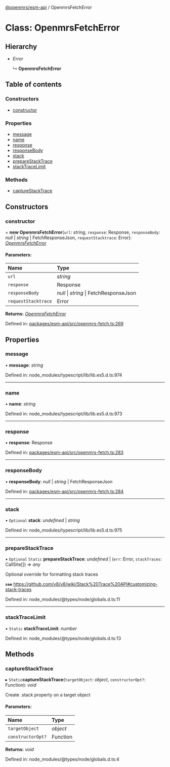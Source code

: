 [@openmrs/esm-api](../API.md) / OpenmrsFetchError

# Class: OpenmrsFetchError

## Hierarchy

* *Error*

  ↳ **OpenmrsFetchError**

## Table of contents

### Constructors

- [constructor](openmrsfetcherror.md#constructor)

### Properties

- [message](openmrsfetcherror.md#message)
- [name](openmrsfetcherror.md#name)
- [response](openmrsfetcherror.md#response)
- [responseBody](openmrsfetcherror.md#responsebody)
- [stack](openmrsfetcherror.md#stack)
- [prepareStackTrace](openmrsfetcherror.md#preparestacktrace)
- [stackTraceLimit](openmrsfetcherror.md#stacktracelimit)

### Methods

- [captureStackTrace](openmrsfetcherror.md#capturestacktrace)

## Constructors

### constructor

\+ **new OpenmrsFetchError**(`url`: *string*, `response`: Response, `responseBody`: *null* \| *string* \| FetchResponseJson, `requestStacktrace`: Error): [*OpenmrsFetchError*](openmrsfetcherror.md)

#### Parameters:

Name | Type |
:------ | :------ |
`url` | *string* |
`response` | Response |
`responseBody` | *null* \| *string* \| FetchResponseJson |
`requestStacktrace` | Error |

**Returns:** [*OpenmrsFetchError*](openmrsfetcherror.md)

Defined in: [packages/esm-api/src/openmrs-fetch.ts:269](https://github.com/openmrs/openmrs-esm-core/blob/master/packages/esm-api/src/openmrs-fetch.ts#L269)

## Properties

### message

• **message**: *string*

Defined in: node_modules/typescript/lib/lib.es5.d.ts:974

___

### name

• **name**: *string*

Defined in: node_modules/typescript/lib/lib.es5.d.ts:973

___

### response

• **response**: Response

Defined in: [packages/esm-api/src/openmrs-fetch.ts:283](https://github.com/openmrs/openmrs-esm-core/blob/master/packages/esm-api/src/openmrs-fetch.ts#L283)

___

### responseBody

• **responseBody**: *null* \| *string* \| FetchResponseJson

Defined in: [packages/esm-api/src/openmrs-fetch.ts:284](https://github.com/openmrs/openmrs-esm-core/blob/master/packages/esm-api/src/openmrs-fetch.ts#L284)

___

### stack

• `Optional` **stack**: *undefined* \| *string*

Defined in: node_modules/typescript/lib/lib.es5.d.ts:975

___

### prepareStackTrace

▪ `Optional` `Static` **prepareStackTrace**: *undefined* \| (`err`: Error, `stackTraces`: CallSite[]) => *any*

Optional override for formatting stack traces

**`see`** https://github.com/v8/v8/wiki/Stack%20Trace%20API#customizing-stack-traces

Defined in: node_modules/@types/node/globals.d.ts:11

___

### stackTraceLimit

▪ `Static` **stackTraceLimit**: *number*

Defined in: node_modules/@types/node/globals.d.ts:13

## Methods

### captureStackTrace

▸ `Static`**captureStackTrace**(`targetObject`: *object*, `constructorOpt?`: Function): *void*

Create .stack property on a target object

#### Parameters:

Name | Type |
:------ | :------ |
`targetObject` | *object* |
`constructorOpt?` | Function |

**Returns:** *void*

Defined in: node_modules/@types/node/globals.d.ts:4
